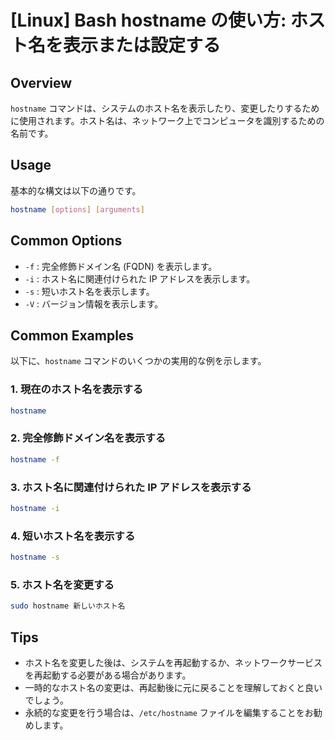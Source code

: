 # [Linux] Bash hostname の使い方: ホスト名を表示または設定する

## Overview
`hostname` コマンドは、システムのホスト名を表示したり、変更したりするために使用されます。ホスト名は、ネットワーク上でコンピュータを識別するための名前です。

## Usage
基本的な構文は以下の通りです。

```bash
hostname [options] [arguments]
```

## Common Options
- `-f` : 完全修飾ドメイン名 (FQDN) を表示します。
- `-i` : ホスト名に関連付けられた IP アドレスを表示します。
- `-s` : 短いホスト名を表示します。
- `-V` : バージョン情報を表示します。

## Common Examples
以下に、`hostname` コマンドのいくつかの実用的な例を示します。

### 1. 現在のホスト名を表示する
```bash
hostname
```

### 2. 完全修飾ドメイン名を表示する
```bash
hostname -f
```

### 3. ホスト名に関連付けられた IP アドレスを表示する
```bash
hostname -i
```

### 4. 短いホスト名を表示する
```bash
hostname -s
```

### 5. ホスト名を変更する
```bash
sudo hostname 新しいホスト名
```

## Tips
- ホスト名を変更した後は、システムを再起動するか、ネットワークサービスを再起動する必要がある場合があります。
- 一時的なホスト名の変更は、再起動後に元に戻ることを理解しておくと良いでしょう。
- 永続的な変更を行う場合は、`/etc/hostname` ファイルを編集することをお勧めします。